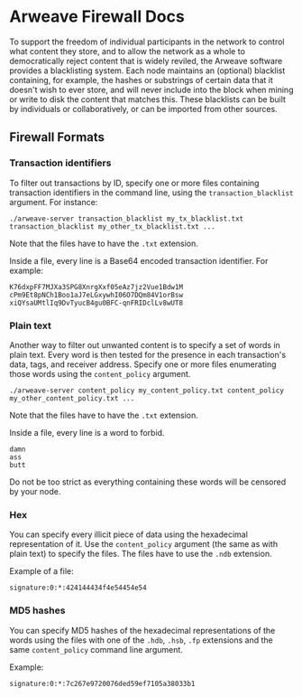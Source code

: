 
# Arweave Firewall Docs

To support the freedom of individual participants in the network to control what content they store, and to allow the network as a whole to democratically reject content that is widely reviled, the Arweave software provides a blacklisting system.
Each node maintains an (optional) blacklist containing, for example, the hashes or substrings of certain data that it doesn't wish to ever store, and will never include into the block when mining or write to disk the content that matches this.
These blacklists can be built by individuals or collaboratively, or can be imported from other sources.

## Firewall Formats

### Transaction identifiers

To filter out transactions by ID, specify one or more files containing transaction identifiers in the command line, using the `transaction_blacklist` argument. For instance:

```
./arweave-server transaction_blacklist my_tx_blacklist.txt transaction_blacklist my_other_tx_blacklist.txt ...
```

Note that the files have to have the `.txt` extension.

Inside a file, every line is a Base64 encoded transaction identifier. For example:

```
K76dxpFF7MJXa3SPG8XnrgXxf05eAz7jz2Vue1Bdw1M
cPm9Et8pNCh1Boo1aJ7eLGxywhI06O7DQm84V1orBsw
xiQYsaUMtlIq9DvTyucB4gu0BFC-qnFRIDclLv8wUT8
```

### Plain text

Another way to filter out unwanted content is to specify a set of words in plain text. Every word is then tested for the presence in each transaction's data, tags, and receiver address. Specify one or more files enumerating those words using the `content_policy` argument.

```
./arweave-server content_policy my_content_policy.txt content_policy my_other_content_policy.txt ...
```

Note that the files have to have the `.txt` extension.

Inside a file, every line is a word to forbid.

```
damn
ass
butt
```

Do not be too strict as everything containing these words will be censored by your node.

### Hex

You can specify every illicit piece of data using the hexadecimal representation of it. Use the `content_policy` argument (the same as with plain text) to specify the files. The files have to use the `.ndb` extension.

Example of a file:
```
signature:0:*:424144434f4e54454e54
```


### MD5 hashes

You can specify MD5 hashes of the hexadecimal representations of the words using the files with one of the `.hdb`, `.hsb`, `.fp` extensions and the same `content_policy` command line argument.

Example:

```
signature:0:*:7c267e9720076ded59ef7105a38033b1
```
